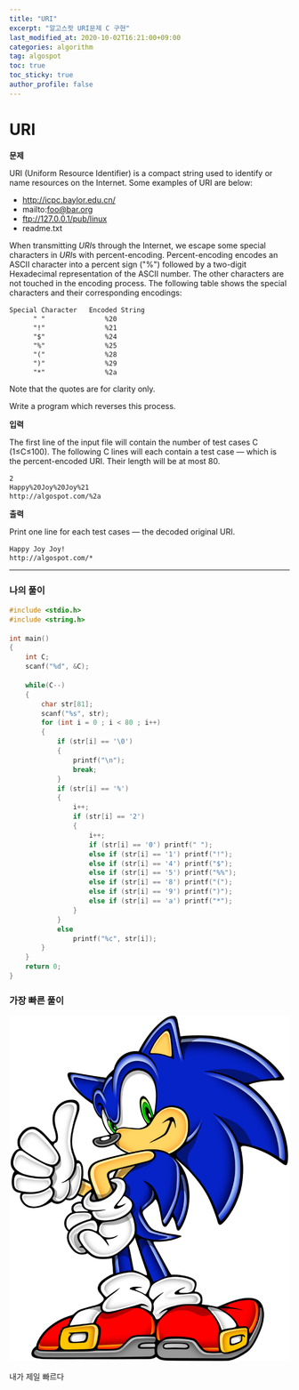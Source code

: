 ```yaml
---
title: "URI"
excerpt: "알고스팟 URI문제 C 구현"
last_modified_at: 2020-10-02T16:21:00+09:00
categories: algorithm
tag: algospot
toc: true
toc_sticky: true
author_profile: false
---
```

# URI
**문제**  

URI (Uniform Resource Identifier) is a compact string used to identify or name resources on the Internet. Some examples of URI are below:  

* http://icpc.baylor.edu.cn/
* mailto:foo@bar.org
* ftp://127.0.0.1/pub/linux
* readme.txt

When transmitting *URI*s through the Internet, we escape some special characters in *URI*s with percent-encoding. Percent-encoding encodes an ASCII character into a percent sign ("%") followed by a two-digit Hexadecimal representation of the ASCII number. The other characters are not touched in the encoding process. The following table shows the special characters and their corresponding encodings:  


	Special Character	Encoded String
	      " "	            %20
	      "!"	            %21
	      "$"	            %24
	      "%"	            %25
	      "("	            %28
	      ")"	            %29
	      "*"              	%2a

Note that the quotes are for clarity only.  

Write a program which reverses this process.  

**입력**

The first line of the input file will contain the number of test cases C (1≤C≤100). The following C lines will each contain a test case — which is the percent-encoded URI. Their length will be at most 80.  

	2
	Happy%20Joy%20Joy%21
	http://algospot.com/%2a

**출력**

Print one line for each test cases — the decoded original URI.  

	Happy Joy Joy!
	http://algospot.com/*	

---
### 나의 풀이

``` c
#include <stdio.h>
#include <string.h>

int main()
{
	int C;
	scanf("%d", &C);

	while(C--)
	{
		char str[81];
		scanf("%s", str);
		for (int i = 0 ; i < 80 ; i++)
		{
			if (str[i] == '\0')
			{
				printf("\n");
				break;
			}
			if (str[i] == '%')
			{
				i++;
				if (str[i] == '2')
				{
					i++;
					if (str[i] == '0') printf(" ");
					else if (str[i] == '1') printf("!");
					else if (str[i] == '4') printf("$");
					else if (str[i] == '5') printf("%%");
					else if (str[i] == '8') printf("(");
					else if (str[i] == '9') printf(")");
					else if (str[i] == 'a') printf("*");
				}
			}
			else
				printf("%c", str[i]);
		}
	}
	return 0;
}
```

### 가장 빠른 풀이

![sonic](../assets/images/algorithm/sonic.jpg)

내가 제일 빠르다
